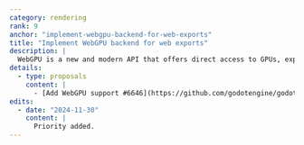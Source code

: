 ```yaml
---
category: rendering
rank: 9
anchor: "implement-webgpu-backend-for-web-exports"
title: "Implement WebGPU backend for web exports"
description: |
  WebGPU is a new and modern API that offers direct access to GPUs, exposing features that are not otherwise available on the web. Once WebGPU is supported, it will be possible to export high-fidelity _Forward+_ and _Mobile_ projects to the Web.
details:
  - type: proposals
    content: |
      - [Add WebGPU support #6646](https://github.com/godotengine/godot-proposals/issues/6646)
edits:
  - date: "2024-11-30"
    content: |
      Priority added.
---
```


